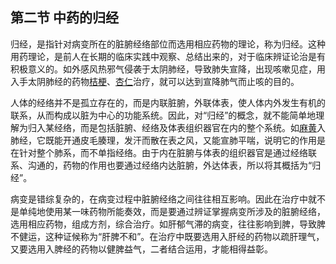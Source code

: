 ## 第二节  中药的归经

归经，是指针对病变所在的脏腑经络部位而选用相应药物的理论，称为归经。这种用药理论，是前人在长期的临床实践中观察、总结出来的，对于临床辨证论治是有积极意义的。如外感风热邪气侵袭于太阴肺经，导致肺失宣降，出现咳嗽见症，用入手太阴肺经的药物[桔梗](https://www.gmzyjc.com/read/bc/bc16-0.2.2.0.0.md)、[杏仁](https://www.gmzyjc.com/read/bc/bc16-0.3.1.0.0.md)治疗，就可以达到宣降肺气而止咳的目的。

人体的经络并不是孤立存在的，而是内联脏腑，外联体表，使人体内外发生有机的联系，从而构成以脏为中心的功能系统。因此，对“归经”的概念，就不能简单地理解为归入某经络，而是包括脏腑、经络及体表组织器官在内的整个系统。如[麻黄](https://www.gmzyjc.com/read/bc/bc01-1.1.1.0.0.md)入肺经，它既能开通皮毛腠理，发汗而散在表之风，又能宣肺平喘，说明它的作用是在针对整个肺系，而不单指经络。由于内在脏腑与体表的组织器官是通过经络联系、沟通的，药物的作用也要通过经络内达脏腑，外达体表，所以将其概括为“归经”。

病变是错综复杂的，在病变过程中脏腑经络之间往往相互影响。因此在治疗中就不是单纯地使用某一味药物所能奏效，而是要通过辨证掌握病变所涉及的脏腑经络，选用相应药物，组成方剂，综合治疗。如肝郁气滞的病变，往往影响到脾，导致脾不健运，这种证候称为“肝脾不和”。在治疗中既要选用入肝经的药物以疏肝理气，又要选用入脾经的药物以健脾益气，二者结合运用，才能相得益彰。
